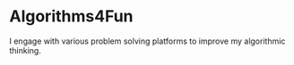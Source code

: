 # Algorithms4Fun
I engage with various problem solving platforms to improve my algorithmic thinking.
